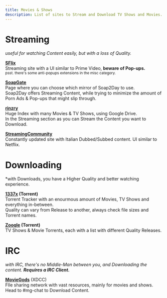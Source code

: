 ```yaml
---
title: Movies & Shows
description: List of sites to Stream and Download TV Shows and Movies.
---
```


# Streaming
*useful for watching Content easily, but with a loss of Quality.*

[**SFlix**](https://sflix.to/home)  
Streaming site with a UI similar to Prime Video, **beware of Pop-ups.**  
<sub>psst. there's some anti-popups extensions in the misc category.</sub>

[**SoapGate**](https://soapgate.org/)  
Page where you can choose which mirror of Soap2Day to use.  
Soap2Day offers Streaming Content, while trying to minimize the amount of Porn Ads & Pop-ups that might slip through.

[**rinzry**](https://rinzry.stream/)  
Huge Index with many Movies & TV Shows, using Google Drive.  
In the Streaming section as you can Stream the Content you want to Download.

[**StreamingCommunity**](https://streamingcommunity.video/)  
Constantly updated site with Italian Dubbed/Subbed content. UI similar to Netflix.



# Downloading
*with Downloads, you have a Higher Quality and better watching experience.

**[1337x](https://1337x.to) (Torrent)**  
Torrent Tracker with an enourmous amount of Movies, TV Shows and everything in-between.  
Quality can vary from Release to another, always check file sizes and Torrent names.  

**[Zooqle](https://zooqle.com/) (Torrent)**  
TV Shows & Movie Torrents, each with a list with different Quality Releases.



# IRC
*with IRC, there's no Middle-Man between you, and Downloading the content.* **_Requires a IRC Client._**

[**MovieGods**](irc://irc.abjects.net/MOVIEGODS) (XDCC)  
FIle sharing network with vast resources, mainly for movies and shows. Head to #mg-chat to Download Content.


